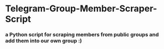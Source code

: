 # Telegram-Group-Member-Scraper-Script
### a Python script for scraping members from public groups and add them into our own group :)
